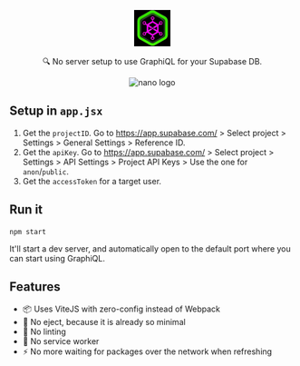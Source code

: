 <p align="center">
  <img alt="nano logo" src="./static/logo.png" width="64">
</p>
<p align="center">
  🔍 No server setup to use GraphiQL for your Supabase DB.
</p>
<p align="center">
  <img alt="nano logo" src="https://d25lcipzij17d.cloudfront.net/badge.svg?id=js&r=r&type=6e&v=1.0.2&x2=0" width="128">
</p>

## Setup in `app.jsx`

1. Get the `projectID`. Go to https://app.supabase.com/ > Select project > Settings > General Settings > Reference ID.
2. Get the `apiKey`. Go to https://app.supabase.com/ > Select project > Settings > API Settings > Project API Keys > Use the one for `anon`/`public`.
3. Get the `accessToken` for a target user.

## Run it

```
npm start
```

It'll start a dev server, and automatically open to the default port where you can start using GraphiQL.

## Features

- 📦 Uses ViteJS with zero-config instead of Webpack
- 🚫 No eject, because it is already so minimal
- 🚫 No linting
- 🚫 No service worker
- ⚡️ No more waiting for packages over the network when refreshing
